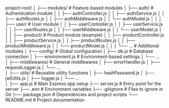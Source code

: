 project-root/
│
├── modules/                # Feature-based modules
│   ├── auth/               # Authentication module
│   │   ├── authController.js
│   │   ├── authService.js
│   │   ├── authRoutes.js
│   │   ├── authMiddleware.js
│   │   └── authModel.js
│   │
│   ├── user/               # User module
│   │   ├── userController.js
│   │   ├── userService.js
│   │   ├── userRoutes.js
│   │   ├── userMiddleware.js
│   │   └── userModel.js
│   │
│   ├── product/            # Product module (example)
│   │   ├── productController.js
│   │   ├── productService.js
│   │   ├── productRoutes.js
│   │   ├── productMiddleware.js
│   │   └── productModel.js
│   │
│   └── ...                 # Additional modules
│
├── config/                 # Global configuration
│   ├── db.js               # Database connection
│   ├── environment.js      # Environment-based settings
│   └── ...                 
│
├── middlewares/            # General middlewares
│   ├── errorHandler.js
│   ├── requestLogger.js
│   └── ...                 
│
├── utils/                  # Reusable utility functions
│   ├── hashPassword.js
│   ├── jwtUtils.js
│   ├── logger.js
│   └── ...                 
│
├── app.js                  # Main Express app setup
├── server.js               # Entry point for the server
├── .env                    # Environment variables
├── .gitignore              # Files to ignore in Git
├── package.json            # Dependencies and project scripts
└── README.md               # Project documentation
